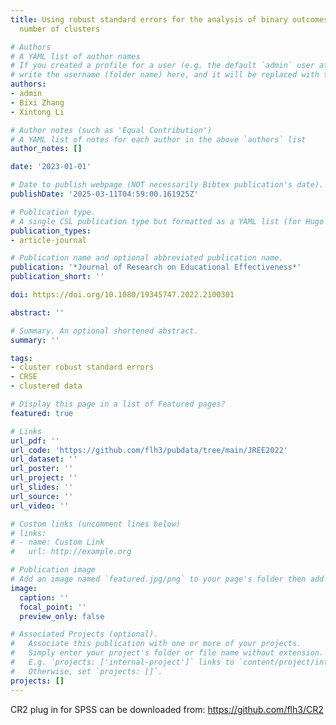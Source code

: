 ```yaml
---
title: Using robust standard errors for the analysis of binary outcomes with a small
  number of clusters

# Authors
# A YAML list of author names
# If you created a profile for a user (e.g. the default `admin` user at `content/authors/admin/`), 
# write the username (folder name) here, and it will be replaced with their full name and linked to their profile.
authors:
- admin
- Bixi Zhang
- Xintong Li

# Author notes (such as 'Equal Contribution')
# A YAML list of notes for each author in the above `authors` list
author_notes: []

date: '2023-01-01'

# Date to publish webpage (NOT necessarily Bibtex publication's date).
publishDate: '2025-03-11T04:59:00.161925Z'

# Publication type.
# A single CSL publication type but formatted as a YAML list (for Hugo requirements).
publication_types:
- article-journal

# Publication name and optional abbreviated publication name.
publication: '*Journal of Research on Educational Effectiveness*'
publication_short: ''

doi: https://doi.org/10.1080/19345747.2022.2100301

abstract: ''

# Summary. An optional shortened abstract.
summary: ''

tags: 
- cluster robust standard errors
- CRSE
- clustered data

# Display this page in a list of Featured pages?
featured: true

# Links
url_pdf: ''
url_code: 'https://github.com/flh3/pubdata/tree/main/JREE2022'
url_dataset: ''
url_poster: ''
url_project: ''
url_slides: ''
url_source: ''
url_video: ''

# Custom links (uncomment lines below)
# links:
# - name: Custom Link
#   url: http://example.org

# Publication image
# Add an image named `featured.jpg/png` to your page's folder then add a caption below.
image:
  caption: ''
  focal_point: ''
  preview_only: false

# Associated Projects (optional).
#   Associate this publication with one or more of your projects.
#   Simply enter your project's folder or file name without extension.
#   E.g. `projects: ['internal-project']` links to `content/project/internal-project/index.md`.
#   Otherwise, set `projects: []`.
projects: []
---
```


CR2 plug in for SPSS can be downloaded from: https://github.com/flh3/CR2
